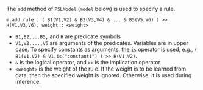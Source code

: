 The `add` method of `PSLModel` (`model` below) is used to specify a rule.

`m.add rule : ( B1(V1,V2) & B2(V3,V4) & ... & B5(V5,V6) ) >> H(V1,V3,V6), weight : <weight>`

* `B1,B2,...B5,` and `H` are predicate symbols
* `V1,V2,...,V6` are arguments of the predicates. Variables are in upper case. To specify constants as arguments, the `is` operator is used, e.g., `( B1(V1,V2) & V1.is("constant1") ) >> H(V1,V2)`. 
* `&` is the logical operator, and `>>` is the implication operator
* `<weight>` is the weight of the rule. If the weight is to be learned from data, then the specified weight is ignored. Otherwise, it is used during inference.



 